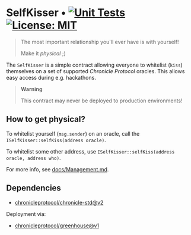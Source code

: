 # SelfKisser • [![Unit Tests](https://github.com/chronicleprotocol/self-kisser/actions/workflows/unit-tests.yml/badge.svg)](https://github.com/chronicleprotocol/self-kisser/actions/workflows/unit-tests.yml) [![License: MIT](https://img.shields.io/badge/License-MIT-yellow.svg)](https://opensource.org/licenses/MIT)

> The most important relationship you'll ever have is with yourself!
>
> Make it _physical_ ;)

The `SelfKisser` is a simple contract allowing everyone to whitelist (`kiss`) themselves on a set of supported _Chronicle Protocol_ oracles. This allows easy access during e.g. hackathons.

> **Warning**
>
> This contract may never be deployed to production environments!


## How to get physical?

To whitelist yourself (`msg.sender`) on an oracle, call the `ISelfKisser::selfKiss(address oracle)`.

To whitelist some other address, use `ISelfKisser::selfKiss(address oracle, address who)`.

For more info, see [docs/Management.md](./docs/Management.md).

## Dependencies

- [chronicleprotocol/chronicle-std@v2](https://github.com/chronicleprotocol/chronicle-std/tree/v2)

Deployment via:

- [chronicleprotocol/greenhouse@v1](https://github.com/chronicleprotocol/greenhouse/tree/v1)
